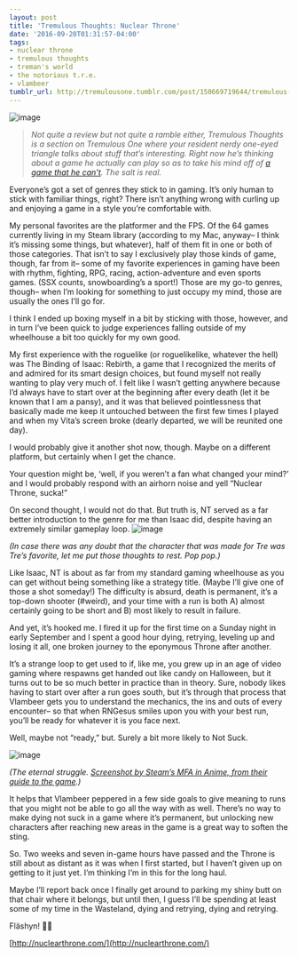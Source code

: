 ```yaml
---
layout: post
title: 'Tremulous Thoughts: Nuclear Throne'
date: '2016-09-20T01:31:57-04:00'
tags:
- nuclear throne
- tremulous thoughts
- treman's world
- the notorious t.r.e.
- vlambeer
tumblr_url: http://tremulousone.tumblr.com/post/150669719644/tremulous-thoughts-nuclear-throne
---
```

![image](http://68.media.tumblr.com/b711afe5e28aac335384653e8e7d0f28/tumblr_inline_odsee69fjy1rw93qd_540.jpg)

> _Not quite a review but not quite a ramble either, Tremulous Thoughts is a section on Tremulous One where your resident nerdy one-eyed triangle talks about stuff that’s interesting. Right now he’s thinking about a game he actually can play so as to take his mind off of [a game that he can’t](https://www.destinythegame.com/rise-of-iron). The salt is real._

Everyone’s got a set of genres they stick to in gaming. It’s only human to stick with familiar things, right? There isn’t anything wrong with curling up and enjoying a game in a style you’re comfortable with.  

My personal favorites are the platformer and the FPS. Of the 64 games currently living in my Steam library (according to my Mac, anyway– I think it’s missing some things, but whatever), half of them fit in one or both of those categories. That isn’t to say I exclusively play those kinds of game, though, far from it– some of my favorite experiences in gaming have been with rhythm, fighting, RPG, racing, action-adventure and even sports games. (SSX counts, snowboarding’s a sport!) Those are my go-to genres, though– when I’m looking for something to just occupy my mind, those are usually the ones I’ll go for.

I think I ended up boxing myself in a bit by sticking with those, however, and in turn I’ve been quick to judge experiences falling outside of my wheelhouse a bit too quickly for my own good.

My first experience with the roguelike (or roguelikelike, whatever the hell) was The Binding of Isaac: Rebirth, a game that I recognized the merits of and admired for its smart design choices, but found myself not really wanting to play very much of. I felt like I wasn’t getting anywhere because I’d always have to start over at the beginning after every death (let it be known that I am a pansy), and it was that believed pointlessness that basically made me keep it untouched between the first few times I played and when my Vita’s screen broke (dearly departed, we will be reunited one day).

I would probably give it another shot now, though. Maybe on a different platform, but certainly when I get the chance.

Your question might be, ‘well, if you weren’t a fan what changed your mind?’ and I would probably respond with an airhorn noise and yell “Nuclear Throne, sucka!”

On second thought, I would not do that. But truth is, NT served as a far better introduction to the genre for me than Isaac did, despite having an extremely similar gameplay loop.
![image](http://68.media.tumblr.com/e4c332b1378a19efab366c90cde765d4/tumblr_inline_odseuxjBCV1rw93qd_540.png)

_(In case there was any doubt that the character that was made for Tre was Tre’s favorite, let me put those thoughts to rest. Pop pop.)_

Like Isaac, NT is about as far from my standard gaming wheelhouse as you can get without being something like a strategy title. (Maybe I’ll give one of those a shot someday!) The difficulty is absurd, death is permanent, it’s a top-down shooter (#weird), and your time with a run is both A) almost certainly going to be short and B) most likely to result in failure.

And yet, it’s hooked me. I fired it up for the first time on a Sunday night in early September and I spent a good hour dying, retrying, leveling up and losing it all, one broken journey to the eponymous Throne after another.

It’s a strange loop to get used to if, like me, you grew up in an age of video gaming where respawns get handed out like candy on Halloween, but it turns out to be so much better in practice than in theory. Sure, nobody likes having to start over after a run goes south, but it’s through that process that Vlambeer gets you to understand the mechanics, the ins and outs of every encounter– so that when RNGesus smiles upon you with your best run, you’ll be ready for whatever it is you face next.

Well, maybe not “ready,” but. Surely a bit more likely to Not Suck.

![image](http://68.media.tumblr.com/63a1d9524b5d246683f13832ae178716/tumblr_inline_odsf6qWMNY1rw93qd_540.png)

_(The eternal struggle. [Screenshot by Steam’s MFA in Anime, from their guide to the game](http://steamcommunity.com/sharedfiles/filedetails/?id=465621838).)_

It helps that Vlambeer peppered in a few side goals to give meaning to runs that you might not be able to go all the way with as well. There’s no way to make dying not suck in a game where it’s permanent, but unlocking new characters after reaching new areas in the game is a great way to soften the sting.

So. Two weeks and seven in-game hours have passed and the Throne is still about as distant as it was when I first started, but I haven’t given up on getting to it just yet. I’m thinking I’m in this for the long haul.

Maybe I’ll report back once I finally get around to parking my shiny butt on that chair where it belongs, but until then, I guess I’ll be spending at least some of my time in the Wasteland, dying and retrying, dying and retrying.

Fläshyn! ✌🏾️  

[http://nuclearthrone.com/](http://nuclearthrone.com/)
